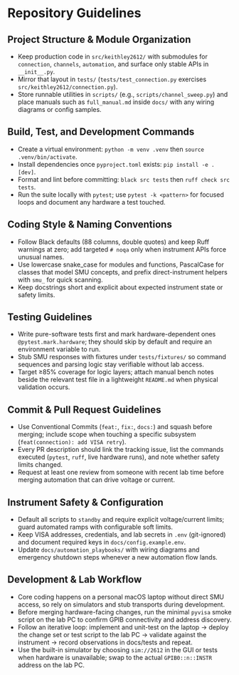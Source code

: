 # Repository Guidelines

## Project Structure & Module Organization
- Keep production code in `src/keithley2612/` with submodules for `connection`, `channels`, `automation`, and surface only stable APIs in `__init__.py`.
- Mirror that layout in `tests/` (`tests/test_connection.py` exercises `src/keithley2612/connection.py`).
- Store runnable utilities in `scripts/` (e.g., `scripts/channel_sweep.py`) and place manuals such as `full_manual.md` inside `docs/` with any wiring diagrams or config samples.

## Build, Test, and Development Commands
- Create a virtual environment: `python -m venv .venv` then `source .venv/bin/activate`.
- Install dependencies once `pyproject.toml` exists: `pip install -e .[dev]`.
- Format and lint before committing: `black src tests` then `ruff check src tests`.
- Run the suite locally with `pytest`; use `pytest -k <pattern>` for focused loops and document any hardware a test touched.

## Coding Style & Naming Conventions
- Follow Black defaults (88 columns, double quotes) and keep Ruff warnings at zero; add targeted `# noqa` only when instrument APIs force unusual names.
- Use lowercase snake_case for modules and functions, PascalCase for classes that model SMU concepts, and prefix direct-instrument helpers with `smu_` for quick scanning.
- Keep docstrings short and explicit about expected instrument state or safety limits.

## Testing Guidelines
- Write pure-software tests first and mark hardware-dependent ones `@pytest.mark.hardware`; they should skip by default and require an environment variable to run.
- Stub SMU responses with fixtures under `tests/fixtures/` so command sequences and parsing logic stay verifiable without lab access.
- Target ≥85% coverage for logic layers; attach manual bench notes beside the relevant test file in a lightweight `README.md` when physical validation occurs.

## Commit & Pull Request Guidelines
- Use Conventional Commits (`feat:`, `fix:`, `docs:`) and squash before merging; include scope when touching a specific subsystem (`feat(connection): add VISA retry`).
- Every PR description should link the tracking issue, list the commands executed (`pytest`, `ruff`, live hardware runs), and note whether safety limits changed.
- Request at least one review from someone with recent lab time before merging automation that can drive voltage or current.

## Instrument Safety & Configuration
- Default all scripts to `standby` and require explicit voltage/current limits; guard automated ramps with configurable soft limits.
- Keep VISA addresses, credentials, and lab secrets in `.env` (git-ignored) and document required keys in `docs/config.example.env`.
- Update `docs/automation_playbooks/` with wiring diagrams and emergency shutdown steps whenever a new automation flow lands.

## Development & Lab Workflow
- Core coding happens on a personal macOS laptop without direct SMU access, so rely on simulators and stub transports during development.
- Before merging hardware-facing changes, run the minimal `pyvisa` smoke script on the lab PC to confirm GPIB connectivity and address discovery.
- Follow an iterative loop: implement and unit-test on the laptop → deploy the change set or test script to the lab PC → validate against the instrument → record observations in docs/tests and repeat.
- Use the built-in simulator by choosing `sim://2612` in the GUI or tests when hardware is unavailable; swap to the actual `GPIB0::n::INSTR` address on the lab PC.
